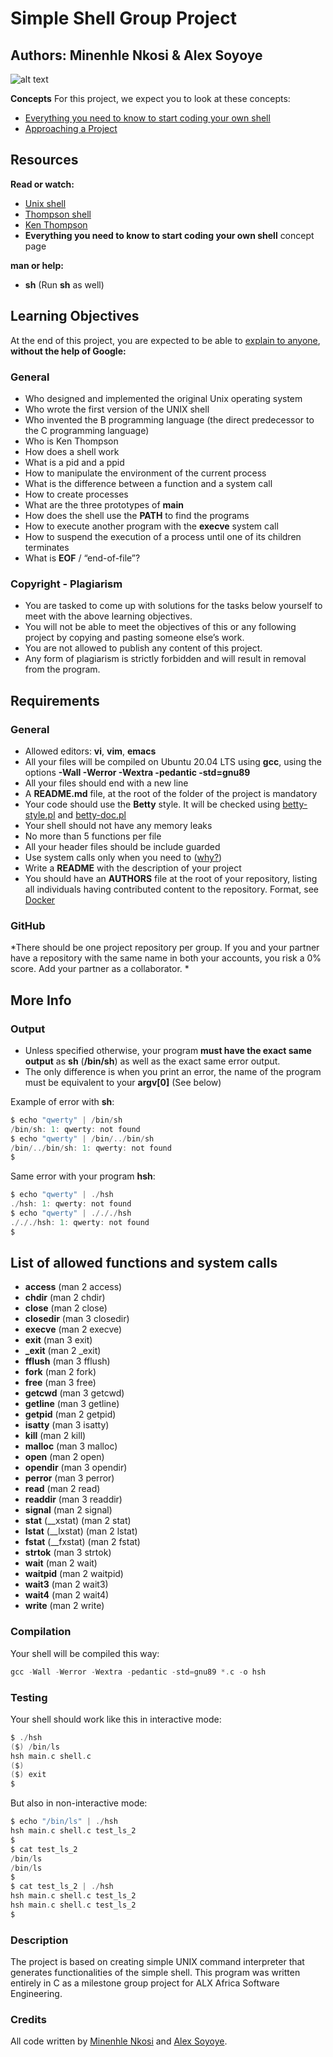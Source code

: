 
# Simple Shell Group Project
## Authors: Minenhle Nkosi & Alex Soyoye

![alt text](https://s3.amazonaws.com/intranet-projects-files/holbertonschool-low_level_programming/235/shell.jpeg)

**Concepts**
For this project, we expect you to look at these concepts:
* [Everything you need to know to start coding your own shell](https://intranet.alxswe.com/concepts/64)
* [Approaching a Project](https://intranet.alxswe.com/concepts/350)

## Resources
**Read or watch:**
* [Unix shell](https://en.wikipedia.org/wiki/Unix_shell)
* [Thompson shell](https://en.wikipedia.org/wiki/Thompson_shell)
* [Ken Thompson](https://en.wikipedia.org/wiki/Ken_Thompson)
* **Everything you need to know to start coding your own shell** concept page

**man or help:**
* **sh** (Run **sh** as well)

## Learning Objectives
At the end of this project, you are expected to be able to [explain to anyone](https://fs.blog/feynman-learning-technique/), **without the help of Google:**

### General
* Who designed and implemented the original Unix operating system
* Who wrote the first version of the UNIX shell
* Who invented the B programming language (the direct predecessor to the C programming language)
* Who is Ken Thompson
* How does a shell work
* What is a pid and a ppid
* How to manipulate the environment of the current process
* What is the difference between a function and a system call
* How to create processes
* What are the three prototypes of **main**
* How does the shell use the **PATH** to find the programs
* How to execute another program with the **execve** system call
* How to suspend the execution of a process until one of its children terminates
* What is **EOF** / “end-of-file”?

### Copyright - Plagiarism
* You are tasked to come up with solutions for the tasks below yourself to meet with the above learning objectives.
* You will not be able to meet the objectives of this or any following project by copying and pasting someone else’s work.
* You are not allowed to publish any content of this project.
* Any form of plagiarism is strictly forbidden and will result in removal from the program.

## Requirements
### General
* Allowed editors: **vi**, **vim**, **emacs**
* All your files will be compiled on Ubuntu 20.04 LTS using **gcc**, using the options **-Wall -Werror -Wextra -pedantic -std=gnu89**
* All your files should end with a new line
* A **README.md** file, at the root of the folder of the project is mandatory
* Your code should use the **Betty** style. It will be checked using [betty-style.pl](https://github.com/holbertonschool/Betty/blob/master/betty-style.pl) and [betty-doc.pl](https://github.com/holbertonschool/Betty/blob/master/betty-doc.pl)
* Your shell should not have any memory leaks
* No more than 5 functions per file
* All your header files should be include guarded
* Use system calls only when you need to ([why?](https://www.quora.com/Why-are-system-calls-expensive-in-operating-systems))
* Write a **README** with the description of your project
* You should have an **AUTHORS** file at the root of your repository, listing all individuals having contributed content to the repository. Format, see [Docker](https://github.com/moby/moby/blob/master/AUTHORS)

### GitHub
*There should be one project repository per group. If you and your partner have a repository with the same name in both your accounts, you risk a 0% score. Add your partner as a collaborator. *

## More Info
### Output
* Unless specified otherwise, your program **must have the exact same output** as **sh** (**/bin/sh**) as well as the exact same error output.
* The only difference is when you print an error, the name of the program must be equivalent to your **argv[0]** (See below)

Example of error with **sh**:

```c
$ echo "qwerty" | /bin/sh
/bin/sh: 1: qwerty: not found
$ echo "qwerty" | /bin/../bin/sh
/bin/../bin/sh: 1: qwerty: not found
$
```

Same error with your program **hsh**:

```c
$ echo "qwerty" | ./hsh
./hsh: 1: qwerty: not found
$ echo "qwerty" | ./././hsh
./././hsh: 1: qwerty: not found
$
```

## List of allowed functions and system calls
* **access** (man 2 access)
* **chdir** (man 2 chdir)
* **close** (man 2 close)
* **closedir** (man 3 closedir)
* **execve** (man 2 execve)
* **exit** (man 3 exit)
* **_exit** (man 2 _exit)
* **fflush** (man 3 fflush)
* **fork** (man 2 fork)
* **free** (man 3 free)
* **getcwd** (man 3 getcwd)
* **getline** (man 3 getline)
* **getpid** (man 2 getpid)
* **isatty** (man 3 isatty)
* **kill** (man 2 kill)
* **malloc** (man 3 malloc)
* **open** (man 2 open)
* **opendir** (man 3 opendir)
* **perror** (man 3 perror)
* **read** (man 2 read)
* **readdir** (man 3 readdir)
* **signal** (man 2 signal)
* **stat** (__xstat) (man 2 stat)
* **lstat** (__lxstat) (man 2 lstat)
* **fstat** (__fxstat) (man 2 fstat)
* **strtok** (man 3 strtok)
* **wait** (man 2 wait)
* **waitpid** (man 2 waitpid)
* **wait3** (man 2 wait3)
* **wait4** (man 2 wait4)
* **write** (man 2 write)

### Compilation
Your shell will be compiled this way:

```c
gcc -Wall -Werror -Wextra -pedantic -std=gnu89 *.c -o hsh
```

### Testing
Your shell should work like this in interactive mode:

```c
$ ./hsh
($) /bin/ls
hsh main.c shell.c
($)
($) exit
$
```

But also in non-interactive mode:

```c
$ echo "/bin/ls" | ./hsh
hsh main.c shell.c test_ls_2
$
$ cat test_ls_2
/bin/ls
/bin/ls
$
$ cat test_ls_2 | ./hsh
hsh main.c shell.c test_ls_2
hsh main.c shell.c test_ls_2
$
```

### Description

The project is based on creating simple UNIX command interpreter that generates functionalities of the simple shell. This program was written entirely in C as a milestone group project for ALX Africa Software Engineering.


### Credits

All code written by [Minenhle Nkosi](https://github.com/MinenhleNkosi) and [Alex Soyoye](https://github.com/alexsoyoye1).
